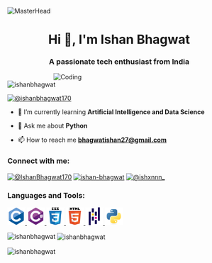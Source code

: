 ![MasterHead](https://camo.githubusercontent.com/89a46b75cb2af1de643c4ae5e510aff5c0fa30e7e2a9cdfa5e4ab46eae39a19e/68747470733a2f2f692e696d6775722e636f6d2f315a76566b44632e676966)
<h1 align="center">Hi 👋, I'm Ishan Bhagwat</h1>
<h3 align="center">A passionate tech enthusiast from India</h3>
<img align="right" alt="Coding" width="400" src="https://64.media.tumblr.com/2d0af9c90d1b1107313cc20bda01548a/tumblr_outwxnanpp1u79o2lo1_1280.gifv">
<p align="left"> <img src="https://komarev.com/ghpvc/?username=ishanbhagwat&label=Profile%20views&color=0e75b6&style=flat" alt="ishanbhagwat" /> </p>

<p align="left"> <a href="https://twitter.com/@ishanbhagwat170" target="blank"><img src="https://img.shields.io/twitter/follow/@ishanbhagwat170?logo=twitter&style=for-the-badge" alt="@ishanbhagwat170" /></a> </p>

- 🌱 I’m currently learning **Artificial Intelligence and Data Science**

- 💬 Ask me about **Python**

- 📫 How to reach me **bhagwatishan27@gmail.com**

<h3 align="left">Connect with me:</h3>
<p align="left">
<a href="https://x.com/IshanBhagwat170" target="blank"><img align="center" src="https://raw.githubusercontent.com/rahuldkjain/github-profile-readme-generator/master/src/images/icons/Social/twitter.svg" alt="@IshanBhagwat170" height="30" width="40" /></a>
<a href="https://www.linkedin.com/in/ishan-bhagwat" target="blank"><img align="center" src="https://raw.githubusercontent.com/rahuldkjain/github-profile-readme-generator/master/src/images/icons/Social/linked-in-alt.svg" alt="ishan-bhagwat" height="30" width="40" /></a>
<a href="https://www.instagram.com/ishxnnn_" target="blank"><img align="center" src="https://raw.githubusercontent.com/rahuldkjain/github-profile-readme-generator/master/src/images/icons/Social/instagram.svg" alt="@ishxnnn_" height="30" width="40" /></a>
</p>

<h3 align="left">Languages and Tools:</h3>
<p align="left"> <a href="https://www.cprogramming.com/" target="_blank" rel="noreferrer"> <img src="https://raw.githubusercontent.com/devicons/devicon/master/icons/c/c-original.svg" alt="c" width="40" height="40"/> </a> <a href="https://www.w3schools.com/cs/" target="_blank" rel="noreferrer"> <img src="https://raw.githubusercontent.com/devicons/devicon/master/icons/csharp/csharp-original.svg" alt="csharp" width="40" height="40"/> </a> <a href="https://www.w3schools.com/css/" target="_blank" rel="noreferrer"> <img src="https://raw.githubusercontent.com/devicons/devicon/master/icons/css3/css3-original-wordmark.svg" alt="css3" width="40" height="40"/> </a> <a href="https://www.w3.org/html/" target="_blank" rel="noreferrer"> <img src="https://raw.githubusercontent.com/devicons/devicon/master/icons/html5/html5-original-wordmark.svg" alt="html5" width="40" height="40"/> </a> <a href="https://pandas.pydata.org/" target="_blank" rel="noreferrer"> <img src="https://raw.githubusercontent.com/devicons/devicon/2ae2a900d2f041da66e950e4d48052658d850630/icons/pandas/pandas-original.svg" alt="pandas" width="40" height="40"/> </a> <a href="https://www.python.org" target="_blank" rel="noreferrer"> <img src="https://raw.githubusercontent.com/devicons/devicon/master/icons/python/python-original.svg" alt="python" width="40" height="40"/> </a> </p>

<p><img align="left" src="https://github-readme-stats.vercel.app/api/top-langs?username=ishanbhagwat&show_icons=true&locale=en&layout=compact" alt="ishanbhagwat" /></p>

<p>&nbsp;<img align="center" src="https://github-readme-stats.vercel.app/api?username=ishanbhagwat&show_icons=true&locale=en" alt="ishanbhagwat" /></p>

<p><img align="center" src="https://github-readme-streak-stats.herokuapp.com/?user=ishanbhagwat&" alt="ishanbhagwat" /></p>
